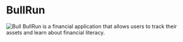# BullRun
<img src = "https://github.com/jlthompson96/BullRun/blob/main/assets/favicon_io/favicon.ico" alt="Bull">
BullRun is a financial application that allows users to track their assets and learn about financial literacy.
